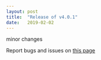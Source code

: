 ```yaml
---
layout: post
title:  "Release of v4.0.1"
date:   2019-02-02
---
```


minor changes

Report bugs and issues on [this page](https://github.com/ANR-COMPASS/shesha/issues)